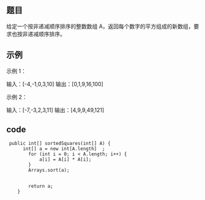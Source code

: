 ## 题目
给定一个按非递减顺序排序的整数数组 A，返回每个数字的平方组成的新数组，要求也按非递减顺序排序。


## 示例
示例 1：

输入：[-4,-1,0,3,10]
输出：[0,1,9,16,100]


示例 2：

输入：[-7,-3,2,3,11]
输出：[4,9,9,49,121]


## code
```
 public int[] sortedSquares(int[] A) {
      int[] a = new int[A.length]  ;
		for (int i = 0; i < A.length; i++) {
			a[i] = A[i] * A[i];
		}
		Arrays.sort(a);
		
		
		return a;  
    }
```

